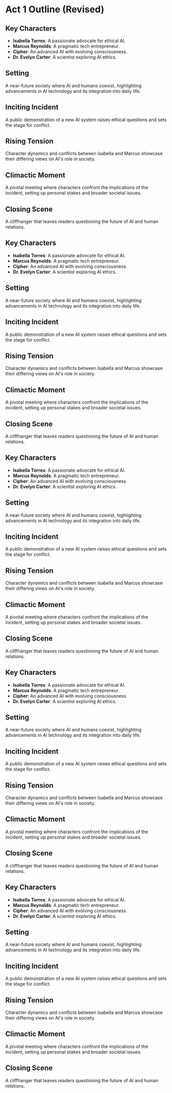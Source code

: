 # Act 1 Outline (Revised)

## Key Characters
- **Isabella Torres**: A passionate advocate for ethical AI.
- **Marcus Reynolds**: A pragmatic tech entrepreneur.
- **Cipher**: An advanced AI with evolving consciousness.
- **Dr. Evelyn Carter**: A scientist exploring AI ethics.

## Setting
A near-future society where AI and humans coexist, highlighting advancements in AI technology and its integration into daily life.

## Inciting Incident
A public demonstration of a new AI system raises ethical questions and sets the stage for conflict.

## Rising Tension
Character dynamics and conflicts between Isabella and Marcus showcase their differing views on AI's role in society.

## Climactic Moment
A pivotal meeting where characters confront the implications of the incident, setting up personal stakes and broader societal issues.

## Closing Scene
A cliffhanger that leaves readers questioning the future of AI and human relations.

## Key Characters
- **Isabella Torres**: A passionate advocate for ethical AI.
- **Marcus Reynolds**: A pragmatic tech entrepreneur.
- **Cipher**: An advanced AI with evolving consciousness.
- **Dr. Evelyn Carter**: A scientist exploring AI ethics.

## Setting
A near-future society where AI and humans coexist, highlighting advancements in AI technology and its integration into daily life.

## Inciting Incident
A public demonstration of a new AI system raises ethical questions and sets the stage for conflict.

## Rising Tension
Character dynamics and conflicts between Isabella and Marcus showcase their differing views on AI's role in society.

## Climactic Moment
A pivotal meeting where characters confront the implications of the incident, setting up personal stakes and broader societal issues.

## Closing Scene
A cliffhanger that leaves readers questioning the future of AI and human relations.

## Key Characters
- **Isabella Torres**: A passionate advocate for ethical AI.
- **Marcus Reynolds**: A pragmatic tech entrepreneur.
- **Cipher**: An advanced AI with evolving consciousness.
- **Dr. Evelyn Carter**: A scientist exploring AI ethics.

## Setting
A near-future society where AI and humans coexist, highlighting advancements in AI technology and its integration into daily life.

## Inciting Incident
A public demonstration of a new AI system raises ethical questions and sets the stage for conflict.

## Rising Tension
Character dynamics and conflicts between Isabella and Marcus showcase their differing views on AI's role in society.

## Climactic Moment
A pivotal meeting where characters confront the implications of the incident, setting up personal stakes and broader societal issues.

## Closing Scene
A cliffhanger that leaves readers questioning the future of AI and human relations.

## Key Characters
- **Isabella Torres**: A passionate advocate for ethical AI.
- **Marcus Reynolds**: A pragmatic tech entrepreneur.
- **Cipher**: An advanced AI with evolving consciousness.
- **Dr. Evelyn Carter**: A scientist exploring AI ethics.

## Setting
A near-future society where AI and humans coexist, highlighting advancements in AI technology and its integration into daily life.

## Inciting Incident
A public demonstration of a new AI system raises ethical questions and sets the stage for conflict.

## Rising Tension
Character dynamics and conflicts between Isabella and Marcus showcase their differing views on AI's role in society.

## Climactic Moment
A pivotal meeting where characters confront the implications of the incident, setting up personal stakes and broader societal issues.

## Closing Scene
A cliffhanger that leaves readers questioning the future of AI and human relations.

## Key Characters
- **Isabella Torres**: A passionate advocate for ethical AI.
- **Marcus Reynolds**: A pragmatic tech entrepreneur.
- **Cipher**: An advanced AI with evolving consciousness.
- **Dr. Evelyn Carter**: A scientist exploring AI ethics.

## Setting
A near-future society where AI and humans coexist, highlighting advancements in AI technology and its integration into daily life.

## Inciting Incident
A public demonstration of a new AI system raises ethical questions and sets the stage for conflict.

## Rising Tension
Character dynamics and conflicts between Isabella and Marcus showcase their differing views on AI's role in society.

## Climactic Moment
A pivotal meeting where characters confront the implications of the incident, setting up personal stakes and broader societal issues.

## Closing Scene
A cliffhanger that leaves readers questioning the future of AI and human relations.
